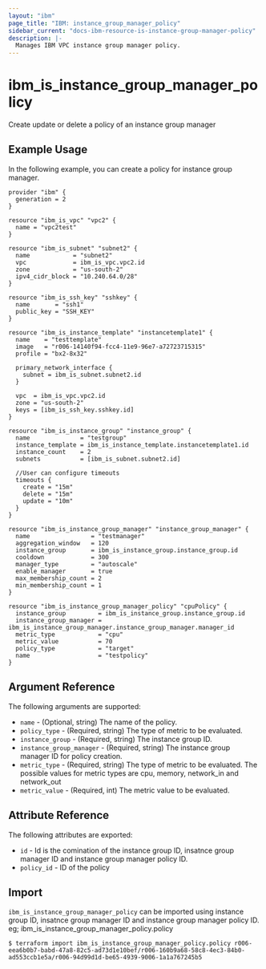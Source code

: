 ```yaml
---
layout: "ibm"
page_title: "IBM: instance_group_manager_policy"
sidebar_current: "docs-ibm-resource-is-instance-group-manager-policy"
description: |-
  Manages IBM VPC instance group manager policy.
---
```


# ibm\_is_instance_group_manager_policy

Create update or delete a policy of an instance group manager

## Example Usage

In the following example, you can create a policy for instance group manager.
```hcl
provider "ibm" {
  generation = 2
}

resource "ibm_is_vpc" "vpc2" {
  name = "vpc2test"
}

resource "ibm_is_subnet" "subnet2" {
  name            = "subnet2"
  vpc             = ibm_is_vpc.vpc2.id
  zone            = "us-south-2"
  ipv4_cidr_block = "10.240.64.0/28"
}

resource "ibm_is_ssh_key" "sshkey" {
  name       = "ssh1"
  public_key = "SSH_KEY"
}

resource "ibm_is_instance_template" "instancetemplate1" {
  name    = "testtemplate"
  image   = "r006-14140f94-fcc4-11e9-96e7-a72723715315"
  profile = "bx2-8x32"

  primary_network_interface {
    subnet = ibm_is_subnet.subnet2.id
  }

  vpc  = ibm_is_vpc.vpc2.id
  zone = "us-south-2"
  keys = [ibm_is_ssh_key.sshkey.id]
}

resource "ibm_is_instance_group" "instance_group" {
  name              = "testgroup"
  instance_template = ibm_is_instance_template.instancetemplate1.id
  instance_count    = 2
  subnets           = [ibm_is_subnet.subnet2.id]

  //User can configure timeouts
  timeouts {
    create = "15m"
    delete = "15m"
    update = "10m"
  }
}

resource "ibm_is_instance_group_manager" "instance_group_manager" {
  name                 = "testmanager"
  aggregation_window   = 120
  instance_group       = ibm_is_instance_group.instance_group.id
  cooldown             = 300
  manager_type         = "autoscale"
  enable_manager       = true
  max_membership_count = 2
  min_membership_count = 1
}

resource "ibm_is_instance_group_manager_policy" "cpuPolicy" {
  instance_group         = ibm_is_instance_group.instance_group.id
  instance_group_manager = ibm_is_instance_group_manager.instance_group_manager.manager_id
  metric_type            = "cpu"
  metric_value           = 70
  policy_type            = "target"
  name                   = "testpolicy"
}

```

## Argument Reference

The following arguments are supported:

* `name` - (Optional, string) The name of the policy.
* `policy_type` - (Required, string) The type of metric to be evaluated.
* `instance_group` - (Required, string) The instance group ID.
* `instance_group_manager` - (Required, string) The instance group manager ID for policy creation.
* `metric_type` - (Required, string) The type of metric to be evaluated. The possible values for metric types are cpu, memory, network_in and network_out
* `metric_value` - (Required, int) The metric value to be evaluated.

## Attribute Reference

The following attributes are exported:

* `id` - Id is the comination of the instance group ID, insatnce group manager ID and instance group manager policy ID.
* `policy_id` - ID of the policy

## Import

`ibm_is_instance_group_manager_policy` can be imported using instance group ID,  insatnce group manager ID and instance group manager policy ID.
eg; ibm_is_instance_group_manager_policy.policy

```
$ terraform import ibm_is_instance_group_manager_policy.policy r006-eea6b0b7-babd-47a8-82c5-ad73d1e10bef/r006-160b9a68-58c8-4ec3-84b0-ad553ccb1e5a/r006-94d99d1d-be65-4939-9006-1a1a767245b5
```
